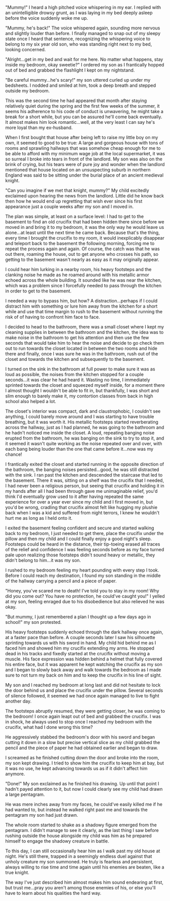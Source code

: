 "Mummy!" I heard a high pitched voice whispering in my ear. I replied with an unintelligible drowsy grunt, as I was laying in my bed deeply asleep before the voice suddenly woke me up.

"Mummy, he's back!" The voice whispered again, sounding more nervous and slightly louder than before. I finally managed to snap out of my sleepy state once I heard that sentence, recognizing the whispering voice to belong to my six year old son, who was standing right next to my bed, looking concerned.

"Alright...get in my bed and wait for me here. No matter what happens, stay inside my bedroom, okay sweetie?" I ordered my son as I frantically hopped out of bed and grabbed the flashlight I kept on my nightstand.

"Be careful mummy...he's scary!" my son uttered curled up under my bedsheets. I nodded and smiled at him, took a deep breath and stepped outside my bedroom.

This was the second time he had appeared that month after staying relatively quiet during the spring and the first few weeks of the summer, it seems his adherence to his code of conduct is unwavering, he might take a break for a short while, but you can be assured he'll come back eventually. It almost makes him look romantic...well, at the very least I can say he's more loyal than my ex-husband.

When I first bought that house after being left to raise my little boy on my own, it seemed to good to be true: A large and gorgeous house with tons of rooms and sprawling hallways that was somehow cheap enough for me to be able to afford with my minimum wage job at the local supermarket, it was so surreal I broke into tears in front of the landlord. My son was also on the brink of crying, but his tears were of pure joy and wonder when the landlord mentioned that house located on an unsuspecting suburb in northern England was said to be sitting under the burial place of an ancient medieval knight.

"Can you imagine if we met that knight, mummy?" My child excitedly exclaimed upon hearing the news from the landlord. Little did he know back then how he would end up regretting that wish ever since his first appearance just a couple weeks after my son and I moved in.

The plan was simple, at least on a surface level: I had to get to the basement to find an old crucifix that had been hidden there since before we moved in and bring it to my bedroom, it was the only way he would leave us alone...at least until the next time he came back. Because that's the thing, every time I brought the crucifix to my room, it would inexplicably disappear and teleport back to the basement the following morning, forcing me to repeat the process again and again. Of course, the catch was that he was out there, roaming the house, out to get anyone who crosses his path, so getting to the basement wasn't nearly as easy as it may originally appear.

I could hear him lurking in a nearby room, his heavy footsteps and the clanking noise he made as he roamed around with his metallic armor echoed across the whole building. It sounded like he was near the kitchen, which was a problem since I forcefully needed to pass through the kitchen in order to get to the basement. 

I needed a way to bypass him, but how? A distraction...perhaps if I could distract him with something or lure him away from the kitchen for a short while and use that time margin to rush to the basement without running the risk of of having to confront him face to face.

I decided to head to the bathroom, there was a small closet where I kept my cleaning supplies in between the bathroom and the kitchen, the idea was to make noise in the bathroom to get his attention and then use the few seconds that would take him to hear the noise and decide to go check them out to run towards the closet located in between the two rooms and hide there and finally, once I was sure he was in the bathroom, rush out of the closet and towards the kitchen and subsequently to the basement. 

I turned on the sink in the bathroom at full power to make sure it was as loud as possible, the noises from the kitchen stopped for a couple seconds...it was clear he had heard it. Wasting no time, I immediately sprinted towards the closet and squeezed myself inside, for a moment there I almost thought I wouldn't be able to fit in, but thankfully, I was short and slim enough to barely make it, my contortion classes from back in high school also helped a lot. 

 The closet's interior was compact, dark and claustrophobic, I couldn't see anything, I could barely move around and I was starting to have trouble breathing, but it was worth it. His metallic footsteps started reverberating across the hallway, just as I had planned, he was going to the bathroom and he hadn't noticed me inside the closet. A loud, repeating banging noise erupted from the bathroom, he was banging on the sink to try to stop it, and it seemed it wasn't quite working as the noise repeated over and over, with each bang being louder than the one that came before it...now was my chance! 

I frantically exited the closet and started running in the opposite direction of the bathroom, the banging noises persisted...good, he was still distracted with the sink. I ran past the kitchen and descended the staircase that led to the basement. There it was, sitting on a shelf was the crucifix that I needed, I had never been a religious person, but seeing that crucifix and holding it in my hands after all I had been through gave me unimaginable relief, you'd think I'd eventually grow used to it after having repeated the same experience for over a year ever since my child and I first moved in, but you'd be wrong, cradling that crucifix almost felt like hugging my plushie back when I was a kid and suffered from night terrors, I knew he wouldn't hurt me as long as I held onto it.

I exited the basement feeling confident and secure and started walking back to my bedroom, I just needed to get there, place the crucifix under the pillow and then my child and I could finally enjoy a good night's sleep. Footsteps could be heard in the distance, their tip-toeing erased all traces of the relief and confidence I was feeling seconds before as my face turned pale upon realizing those footsteps didn't sound heavy or metallic, they didn't belong to him...it was my son. 

 I rushed to my bedroom feeling my heart pounding with every step I took. Before I could reach my destination, I found my son standing in the middle of the hallway carrying a pencil and a piece of paper. 

"Honey, you've scared me to death! I've told you to stay in my room! Why did you come out? You have no protection, he could've caught you!" I yelled at my son, feeling enraged due to his disobedience but also relieved he was okay. 

 "But mummy, I just remembered a plan I thought up a few days ago in school!" my son protested. 

His heavy footsteps suddenly echoed through the dark hallway once again, at a faster pace than before. A couple seconds later I saw his silhouette sprinting towards us with his sword in hand. My child hid behind me as I faced him and showed him my crucifix extending my arms. He stopped dead in his tracks and fixedly started at the crucifix without moving a muscle. His face expression was hidden behind a helmet that fully covered his entire face, but it was apparent he kept watching the crucifix as my son and I began to slowly back away and walk towards the bedroom as I made sure to not turn my back on him and to keep the crucifix in his line of sight. 

 My son and I reached my bedroom at long last and did not hesitate to lock the door behind us and place the crucifix under the pillow. Several seconds of silence followed, it seemed we had once again managed to live to fight another day. 

The footsteps abruptly resumed, they were getting closer, he was coming to the bedroom! I once again leapt out of bed and grabbed the crucifix. I was in shock, he always used to stop once I reached my bedroom with the crucifix, what had I done wrong this time? 

He aggressively stabbed the bedroom's door with his sword and began cutting it down in a slow but precise vertical slice as my child grabbed the pencil and the piece of paper he had obtained earlier and began to draw. 

I screamed as he finished cutting down the door and broke into the room, my son kept drawing. I tried to show him the crucifix to keep him at bay, but it was no use, he kept advancing towards us as if it didn't affect him anymore. 

"Done!" My son exclaimed as he finished his drawing. Up until that point I hadn't payed attention to it, but now I could clearly see my child had drawn a large pentagram. 

He was mere inches away from my faces, he could've easily killed me if he had wanted to, but instead he walked right past me and towards the pentagram my son had just drawn. 

The whole room started to shake as a shadowy figure emerged from the pentagram. I didn't manage to see it clearly, as the last thing I saw before rushing outside the house alongside my child was him as he prepared himself to engage the shadowy creature in battle. 

To this day, I can still occasionally hear him as I walk past my old house at night. He's still there, trapped in a seemingly endless duel against that unholy creature my son summoned. He truly is fearless and persistent, always willing to rise time and time again until his enemies are beaten, like a true knight. 

The way I've just described him almost makes him sound endearing at first, but trust me...pray you aren't among those enemies of his, or else you'll have to learn about his qualities the hard way.